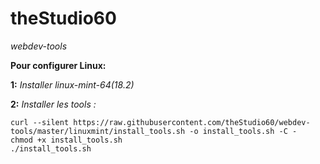 # theStudio60
*webdev-tools*

**Pour configurer Linux:**

**1:** *Installer linux-mint-64(18.2)*

**2:** *Installer les tools :*
```
curl --silent https://raw.githubusercontent.com/theStudio60/webdev-tools/master/linuxmint/install_tools.sh -o install_tools.sh -C -
chmod +x install_tools.sh
./install_tools.sh
```
